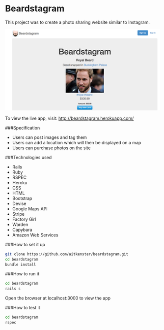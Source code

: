 Beardstagram
============

This project was to create a photo sharing website similar to Instagram.

![](app/assets/images/screenshot.png)

To view the live app, visit: http://beardstagram.herokuapp.com/


###Specification

+ Users can post images and tag them
+ Users can add a location which will then be displayed on a map
+ Users can purchase photos on the site

###Technologies used

+ Rails
+ Ruby
+ RSPEC
+ Heroku
+ CSS
+ HTML
+ Bootstrap
+ Devise
+ Google Maps API
+ Stripe
+ Factory Girl
+ Warden
+ Capybara
+ Amazon Web Services

###How to set it up

```sh
git clone https://github.com/aitkenster/beardstagram.git
cd beardstagram
bundle install
```

###How to run it

```sh
cd beardstagram
rails s
```
Open the browser at localhost:3000 to view the app

###How to test it

```sh
cd beardstagram
rspec
``` 
